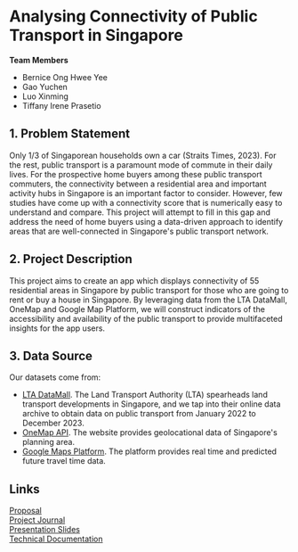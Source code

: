 # Analysing Connectivity of Public Transport in Singapore

**Team Members**
- Bernice Ong Hwee Yee
- Gao Yuchen
- Luo Xinming
- Tiffany Irene Prasetio

## 1. Problem Statement
Only 1/3 of Singaporean households own a car (Straits Times, 2023). For the rest, public transport is a paramount mode of commute in their daily lives. For the prospective home buyers among these public transport commuters, the connectivity between a residential area and important activity hubs in Singapore is an important factor to consider. However, few studies have come up with a connectivity score that is numerically easy to understand and compare. This project will attempt to fill in this gap and address the need of home buyers using a data-driven approach to identify areas that are well-connected in Singapore's public transport network.

## 2. Project Description
This project aims to create an app which displays connectivity of 55 residential areas in Singapore by public transport for those who are going to rent or buy a house in Singapore. By leveraging data from the LTA DataMall, OneMap and Google Map Platform, we will construct indicators of the accessibility and availability of the public transport to provide multifaceted insights for the app users. 
 
## 3. Data Source
Our datasets come from:
- [LTA DataMall](https://datamall.lta.gov.sg/content/datamall/en.html). The Land Transport Authority (LTA) spearheads land transport developments in Singapore, and we tap into their online data archive to obtain data on public transport from January 2022 to December 2023. 
- [OneMap API](https://www.onemap.gov.sg/api). The website provides geolocational data of Singapore's planning area.
- [Google Maps Platform](https://maps.googleapis.com/maps/api). The platform provides real time and predicted future travel time data.

## Links
[Proposal](https://docs.google.com/document/d/1Rkk9R01Y3jouLnso1FWMFEfWWeDm70d52EWLyjCjkN0/edit)  
[Project Journal](https://docs.google.com/document/d/1KGUR0AjU_-qRQ1V9_KZUK9jvvysmgQItazL7bBX8p4k/edit)  
[Presentation Slides](https://docs.google.com/presentation/d/1V7o_LOmEEwV4NmvkGBOUjGETUEeECNjTOqy2Nqnfvh8/edit#slide=id.g2c95d7e93f3_0_3645)  
[Technical Documentation](report/combined_report.pdf)

